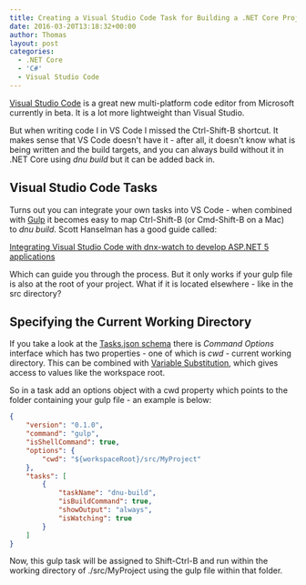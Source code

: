 ```yaml
---
title: Creating a Visual Studio Code Task for Building a .NET Core Project
date: 2016-03-20T13:18:32+00:00
author: Thomas
layout: post
categories:
  - .NET Core
  - 'C#'
  - Visual Studio Code
---
```

[Visual Studio Code](https://code.visualstudio.com) is a great new multi-platform code editor from Microsoft currently in beta. It is a lot more lightweight than Visual Studio.

But when writing code I in VS Code I missed the Ctrl-Shift-B shortcut. It makes sense that VS Code doesn't have it - after all, it doesn't know what is being written and the build targets, and you can always build without it in .NET Core using _dnu build_ but it can be added back in.

## Visual Studio Code Tasks

Turns out you can integrate your own tasks into VS Code - when combined with [Gulp](http://gulpjs.com) it becomes easy to map Ctrl-Shift-B (or Cmd-Shift-B on a Mac) to _dnu build_. Scott Hanselman has a good guide called:

<p class="blogTitle">
  <a class="TitleLinkStyle" href="http://www.hanselman.com/blog/IntegratingVisualStudioCodeWithDnxwatchToDevelopASPNET5Applications.aspx" rel="bookmark">Integrating Visual Studio Code with dnx-watch to develop ASP.NET 5 applications</a>
</p>

Which can guide you through the process. But it only works if your gulp file is also at the root of your project. What if it is located elsewhere - like in the src directory?

## Specifying the Current Working Directory

If you take a look at the [Tasks.json schema](https://code.visualstudio.com/docs/editor/tasks_appendix) there is _Command Options_ interface which has two properties - one of which is _cwd_ - current working directory. This can be combined with [Variable Substitution](https://code.visualstudio.com/docs/editor/tasks#_variable-substitution), which gives access to values like the workspace root.

So in a task add an options object with a cwd property which points to the folder containing your gulp file - an example is below:

```json
{
    "version": "0.1.0",
    "command": "gulp",
    "isShellCommand": true,
    "options": {
        "cwd": "${workspaceRoot}/src/MyProject"
    },
    "tasks": [
        {
            "taskName": "dnu-build",
            "isBuildCommand": true,
            "showOutput": "always",
            "isWatching": true
        }
    ]
}
```

Now, this gulp task will be assigned to Shift-Ctrl-B and run within the working directory of ./src/MyProject using the gulp file within that folder.